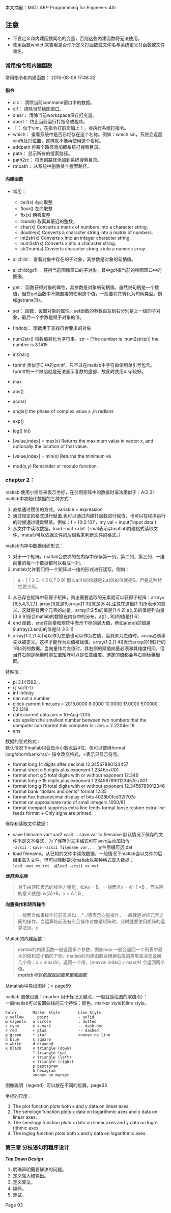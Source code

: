 本文摘自：MATLAB® Programming for Engineers 4th
## 注意
-	不要定义和内建函数同名的变量，否则这些内建函数将无法使用。
-  	使用函数whitch来查看是否你所定义打函数或文件名与系统定义打函数或文件重名。		
  
### 常用指令和内建函数 
常用指令和内建函数：          2015-08-06 17:48:32     
#### 指令
-	clc：				清除当前command窗口中的数据。
-	clf：				清除当前绘图窗口。
-	clear：				清除当前workspace保存打变量。
-	abort：				终止当前运行打指令或程序。
-	！：				似于vim，在指令打前面加上！，会执行系统打指令。
-	which：				查看系统中是否已经存在这个名称。例如：which sin，系统会返回sin所处打位置，这样就不能再使用这个名称。
-	addpath				将某个路径添加都系统打搜索目录。
-	path：				显示所有的搜索路径。
-	path2rc：			将当前路径添加到系统搜索目录。
-	rmpath：			从系统中删除某个搜索路径。
#### 内建函数
- 	常用：
	-   ceil(x)				右向取整
	-   floor()				左向取整
	-   fix(x)              朝零取整
	-   round()				取离其最近的整数。
	-	char(x)				Converts a matrix of numbers into a character string.
	-	double(x) 			Converts a character string into a matrix of numbers.
	-	int2str(x) 			Converts x into an integer character string.
	-	num2str(x) 			Converts x into a character string.
	-	str2num(s) 			Converts character string s into a numeric array.

-	allchild：			查看对象中存在的子对象，其参数是对象的句柄值。
-	allchild(gcf)：		获得当前图像窗口的子对象，其中gcf指当前的绘图窗口中的图像。
-	get：				函数获得对象的属性，其参数是对象的句柄值。虽然说句柄是一个数值，但在get函数中不能直接的使用这个值，一般要将其转化为句柄类型。例如get(ans(1))。
-	set：               函数，设置对象的属性。set函数的参数由左到右分别是上一级的子对象，最后一个参数是赋予对象的值。
-	findobj：           函数用于查找符合要求的对象
-	num2str()           将数值转化为字符串。str = ['the number is 'num2str(pi)]    the number is 3.1415
-	int2str()
-  fprintf             类似于C 中的printf，只不过在matlab中字符串使用单引号包含。fprintf的一个缺陷就是无法显示复数的虚部，故此时使用disp较好。
-	max 
-	abs()
-	acos()
-	angle()             the phase of complex value x ,in radians
-	exp()
-	log()				ln()
-	[value,index] = max(x) Returns the maximum value in vector x, and optionally the location of that value.
-	[value,index] = min(x) Returns the minimum va
-	mod(x,y)			 Remainder or modulo function.

	


### chapter 2：        

matlab 使用小括号来表示坐标，在引用矩阵中的数据时语法类似于：A(2,3)    
matlab中初始化数据的三种方式：        
1. 直接通过赋值的方式。variable = expression
2. 通过规定的格式进行赋值,也可以通过内建打函数进行赋值，也可以在程序运行的时候通过键盘赋值。例如：f = [0:2:10]'，my_val = input('input data')
3. 从文件中读取数据。load -mat x.dat（-mat表示以matlab内建格式读取文件，matalb可以依据文件的后缀名来判断文件的格式。）

matlab内存中数据组织形式：        
1. 对于一个矩阵，matlab会依次的在内存中保存第一列，第二列，第三列...一维向量的每一个数据都可以看成一列。
2. matlab允许我们将一个矩阵以一维的形式进行读写，例如：        
> a = [ 1 2 3; 4 5 6;7 8 9] 	那么a(4)的值就是2,a(8)的值就是6。但是这种特性要少用。

3. 从已存在矩阵中获得子矩阵，列出需要选取的元素就可以获得子矩阵：array=[6,5,4,3,2,1] ,array(1)就是6,array([1 3])就是[6 4],注意在这里[1 3]所表示的意义，这就是有两个元素的向量，array(1:2:5)的值是[1 4 2] a(:,3)的值是列向量[3 6 9]结合matlab的数据在内存中的分布，a([1 , 8])的值是[1  6]
4. end 函数，end在向量和矩阵中表示下标的最大值，例如a(end)的值是9,array(3:end)的值是[4 3 2 1]
5. array(1:2,[1 4])可以作为左值也可以作为右值，当其来为左值时，array必须事先以被定义。这样才能作为左值被赋值。array(1:2,[1 4])表示array的1到2行的1和4列的数据。当向量作为左值时，其右侧的赋值向量必须和其维度相同。但当其右侧是标量时则左值矩阵可以是任意维度。选定的值都会与右侧标量相同。

特殊值：    
-  	pi 		3.141592...        
-  	i  j    sqrt(-1)        
-  	inf     infinity        
-  	nan  	not a number        
-  	clock   current time.ans = 2015.0000      8.0000     10.0000     17.0000     57.0000     52.1319        
-  	date	current data.ans = 10-Aug-2015        
-  	eps 	epsilon.the smallest number between two numbers that the computer can reprent.this computer is : ans =    2.2204e-16   
-  	ans 	        

数据的显式格式：    
默认情况下matlab只会显示小数点后4位，但可以使用format long/short/bank/rat/+ 指令改变格式，+表示只显示符号。        
-  	format long 14 digits after decimal 12.34567890123457        
-  	format short e 5 digits plus exponent 1.2346e+001        
-  	format short g 5 total digits with or without exponent 12.346        
-  	format long e 15 digits plus exponent 1.234567890123457e+001        
-  	format long g 15 total digits with or without exponent 12.3456789012346        
-  	format bank “dollars and cents” format 12.35        
-  	format hex hexadecimal display of bits 4028b0fcd32f707a        
-  	format rat approximate ratio of small integers 1000/81        
-  	format compact suppress extra line feeds format loose restore extra line feeds format + Only signs are printed.         

保存和读取文件数据：        
-	save filename var1 var2 var3 ...   save var to filename.默认情况下保存的文件不是文本格式，为了保存为文本格式可在save后添加指令        
`-acsii ：save -acsii filename var... `  文件后缀可选.dat
-	load filename。从已知的文件中读取数据，一般情况下matlab会以文件的后缀来载入文件，但可以强制要求matlab以某种格式载入数据：         
`load -mat xx.txt  或load -acsii xx.mat `

***矩阵的左除***
> 对于由矩阵表示的线性方程组，如Ax = B，一般而言x = A^-1 *B 。而左除的意义就是inv(A)*B，x = A \ B ;

**向量操作和矩阵操作**
> 一般而言如果操作符前有点如：.*  ./等表示向量操作，一般就是对应元素之间的操作。当运算符前没有点且操作对像是矩阵时，此时就要使用矩阵的运算法则。o

Matlab的内建函数：
> matlab的内建函数一般返回多个参数，例如max 一般会返回一个列表中最大的值和这个值的下标。matlab的内建函数会根据右值的类型来决定返回几个值：x = max(A)，返回一个值，[maxval  index] = max(A) 会返回两个值。	       
> ***matlab可以依据返回值来重载函数***

从matlab中导出图片：> page59     

matlab 图像设置：(marker 用于标记关健点，一般就是绘图的取值点）：       
一般matlab可以设置曲线的三个特性：颜色，marker style和line style。
```
Color 		Marker Style 		Line Style
y yellow 	. point				- solid
m magenta 	o circle 			: dotted
c cyan 		x x-mark 			-. dash-dot
r red 		+ plus 				-- dashed
g green 	* star 				<none> no line
b blue		s square
w white 	d diamond
k black 	v triangle (down)
			^ triangle (up)
			< triangle (left) 
			> triangle (right)
			p pentagram
			h hexagram
			<none> no marker 
```
图像説明（legend）可以放在不同的位置。page63

坐标的尺度：
1. The plot function plots both x and y data on linear axes.
2. The semilogx function plots x data on logarithmic axes and y data on linear axes.
3. The semilogy function plots x data on linear axes and y data on loga- rithmic axes.
4. The loglog function plots both x and y data on logarithmic axes.

### 第三章 分枝语句和程序设计
***Top Down Design***
1. 明确声明需要解决的问题。
2. 定义输入和输出。
3. 定义算法。
4. 编码。
5. 测试。

Page 93



